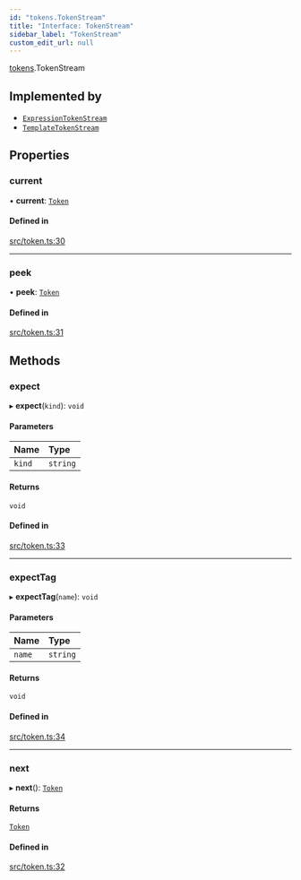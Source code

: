 ```yaml
---
id: "tokens.TokenStream"
title: "Interface: TokenStream"
sidebar_label: "TokenStream"
custom_edit_url: null
---
```


[tokens](../namespaces/tokens.md).TokenStream

## Implemented by

- [`ExpressionTokenStream`](../classes/expressions.ExpressionTokenStream.md)
- [`TemplateTokenStream`](../classes/tokens.TemplateTokenStream.md)

## Properties

### current

• **current**: [`Token`](../classes/tokens.Token.md)

#### Defined in

[src/token.ts:30](https://github.com/jg-rp/liquidscript/blob/6bed77c/src/token.ts#L30)

___

### peek

• **peek**: [`Token`](../classes/tokens.Token.md)

#### Defined in

[src/token.ts:31](https://github.com/jg-rp/liquidscript/blob/6bed77c/src/token.ts#L31)

## Methods

### expect

▸ **expect**(`kind`): `void`

#### Parameters

| Name | Type |
| :------ | :------ |
| `kind` | `string` |

#### Returns

`void`

#### Defined in

[src/token.ts:33](https://github.com/jg-rp/liquidscript/blob/6bed77c/src/token.ts#L33)

___

### expectTag

▸ **expectTag**(`name`): `void`

#### Parameters

| Name | Type |
| :------ | :------ |
| `name` | `string` |

#### Returns

`void`

#### Defined in

[src/token.ts:34](https://github.com/jg-rp/liquidscript/blob/6bed77c/src/token.ts#L34)

___

### next

▸ **next**(): [`Token`](../classes/tokens.Token.md)

#### Returns

[`Token`](../classes/tokens.Token.md)

#### Defined in

[src/token.ts:32](https://github.com/jg-rp/liquidscript/blob/6bed77c/src/token.ts#L32)
